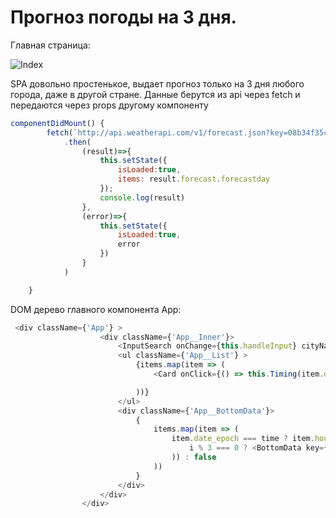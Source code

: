 # Прогноз погоды на 3 дня.

Главная страница:

![Index](https://media.discordapp.net/attachments/356017746787565568/991790119226982582/unknown.png?width=888&height=464)

SPA довольно простенькое, выдает прогноз только на 3 дня любого города, даже в другой стране.
Данные берутся из api через fetch и передаются через props другому компоненту

```javascript
componentDidMount() {
        fetch(`http://api.weatherapi.com/v1/forecast.json?key=08b34f35c8fc4549827111826222206&q=${this.state.city}&days=5&aqi=yes&lang=ru`).then(res=>res.json())
            .then(
                (result)=>{
                    this.setState({
                        isLoaded:true,
                        items: result.forecast.forecastday
                    });
                    console.log(result)
                },
                (error)=>{
                    this.setState({
                        isLoaded:true,
                        error
                    })
                }
            )

    }
```

DOM дерево главного компонента App:

```javascript
 <div className={'App'} >
                    <div className={'App__Inner'}>
                        <InputSearch onChange={this.handleInput} cityName={city} onClick={this.searchInput}/>
                        <ul className={'App__List'} >
                            {items.map(item => (
                                <Card onClick={() => this.Timing(item.date_epoch)} key={item.date_epoch} date={item.date} conditionIcon={item.day.condition.icon} conditionText={item.day.condition.text} maxT={item.day.maxtemp_c} minT={item.day.mintemp_c} />

                            ))}
                        </ul>
                        <div className={'App__BottomData'}>
                            {
                                items.map(item => (
                                    item.date_epoch === time ? item.hour.map((item2,i) => (
                                        i % 3 === 0 ? <BottomData key={item2.time_epoch} windSpeed={item2.wind_kph} precipitation={item2.precip_mm} icon={item2.condition.icon} date={item2.time} minT={item2.temp_c}/> : false
                                    )) : false
                                ))
                            }
                        </div>
                    </div>
                </div>
```